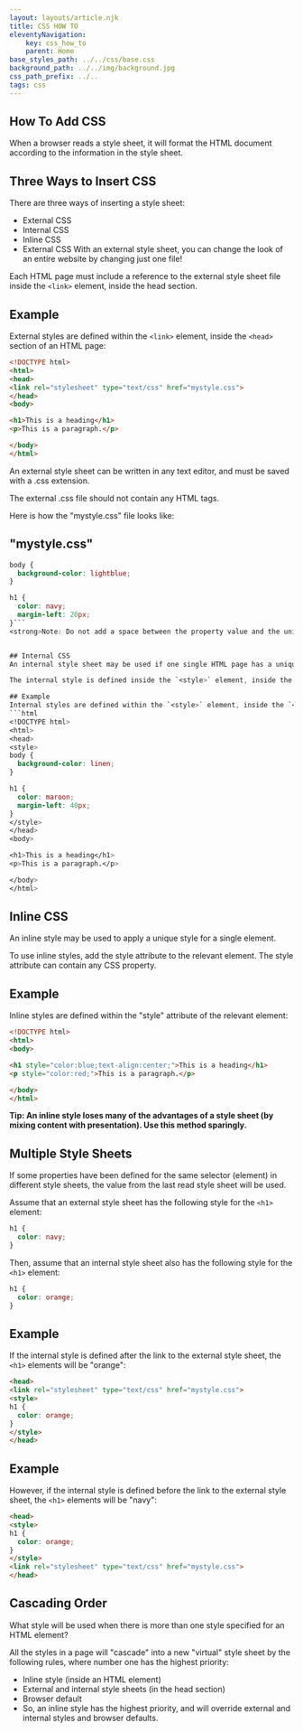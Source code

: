 ```yaml
---
layout: layouts/article.njk
title: CSS HOW TO
eleventyNavigation:
    key: css_how_to
    parent: Home
base_styles_path: ../../css/base.css
background_path: ../../img/background.jpg
css_path_prefix: ../..
tags: css
---
```

## How To Add CSS
When a browser reads a style sheet, it will format the HTML document according to the information in the style sheet.

## Three Ways to Insert CSS
There are three ways of inserting a style sheet:

* External CSS
* Internal CSS
* Inline CSS
* External CSS
With an external style sheet, you can change the look of an entire website by changing just one file!

Each HTML page must include a reference to the external style sheet file inside the `<link>` element, inside the head section.

## Example
External styles are defined within the `<link>` element, inside the `<head>` section of an HTML page:
```html
<!DOCTYPE html>
<html>
<head>
<link rel="stylesheet" type="text/css" href="mystyle.css">
</head>
<body>

<h1>This is a heading</h1>
<p>This is a paragraph.</p>

</body>
</html>
```
An external style sheet can be written in any text editor, and must be saved with a .css extension.

The external .css file should not contain any HTML tags.

Here is how the "mystyle.css" file looks like:

## "mystyle.css"
```css
body {
  background-color: lightblue;
}

h1 {
  color: navy;
  margin-left: 20px;
}```
<strong>Note: Do not add a space between the property value and the unit (such as margin-left: 20 px;). The correct way is: margin-left: 20px;</strong>


## Internal CSS
An internal style sheet may be used if one single HTML page has a unique style.

The internal style is defined inside the `<style>` element, inside the head section.

## Example
Internal styles are defined within the `<style>` element, inside the `<head>` section of an HTML page:
```html
<!DOCTYPE html>
<html>
<head>
<style>
body {
  background-color: linen;
}

h1 {
  color: maroon;
  margin-left: 40px;
}
</style>
</head>
<body>

<h1>This is a heading</h1>
<p>This is a paragraph.</p>

</body>
</html>
```
## Inline CSS
An inline style may be used to apply a unique style for a single element.

To use inline styles, add the style attribute to the relevant element. The style attribute can contain any CSS property.

## Example
Inline styles are defined within the "style" attribute of the relevant element:
```html
<!DOCTYPE html>
<html>
<body>

<h1 style="color:blue;text-align:center;">This is a heading</h1>
<p style="color:red;">This is a paragraph.</p>

</body>
</html>
```
<strong>Tip: An inline style loses many of the advantages of a style sheet (by mixing content with presentation). Use this method sparingly.</strong>

## Multiple Style Sheets
If some properties have been defined for the same selector (element) in different style sheets, the value from the last read style sheet will be used. 

Assume that an external style sheet has the following style for the `<h1>` element:
```css
h1 {
  color: navy;
}
```
Then, assume that an internal style sheet also has the following style for the `<h1>` element:
```css
h1 {
  color: orange;   
}
```
## Example
If the internal style is defined after the link to the external style sheet, the `<h1>` elements will be "orange":
```html
<head>
<link rel="stylesheet" type="text/css" href="mystyle.css">
<style>
h1 {
  color: orange;
}
</style>
</head>
```
## Example
However, if the internal style is defined before the link to the external style sheet, the `<h1>` elements will be "navy": 
```html
<head>
<style>
h1 {
  color: orange;
}
</style>
<link rel="stylesheet" type="text/css" href="mystyle.css">
</head>
```
## Cascading Order
What style will be used when there is more than one style specified for an HTML element?

All the styles in a page will "cascade" into a new "virtual" style sheet by the following rules, where number one has the highest priority:

* Inline style (inside an HTML element)
* External and internal style sheets (in the head section)
* Browser default
* So, an inline style has the highest priority, and will override external and internal styles and browser defaults.